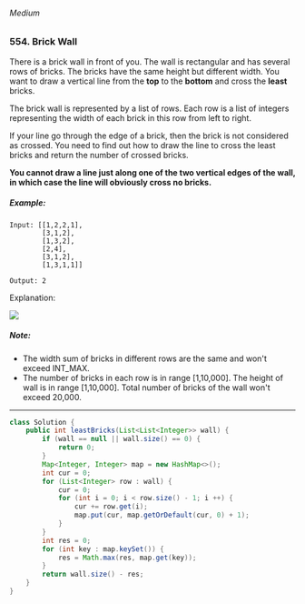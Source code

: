 ###### Medium

### 554. Brick Wall

There is a brick wall in front of you. The wall is rectangular and has several rows of bricks. The bricks have the same height but different width. You want to draw a vertical line from the **top** to the **bottom** and cross the **least** bricks.

The brick wall is represented by a list of rows. Each row is a list of integers representing the width of each brick in this row from left to right.

If your line go through the edge of a brick, then the brick is not considered as crossed. You need to find out how to draw the line to cross the least bricks and return the number of crossed bricks.

**You cannot draw a line just along one of the two vertical edges of the wall, in which case the line will obviously cross no bricks.**

 

##### Example:
```
Input: [[1,2,2,1],
        [3,1,2],
        [1,3,2],
        [2,4],
        [3,1,2],
        [1,3,1,1]]

Output: 2
```

Explanation: 

![](https://assets.leetcode.com/uploads/2018/10/12/brick_wall.png)
 

##### Note:

- The width sum of bricks in different rows are the same and won't exceed INT_MAX.
- The number of bricks in each row is in range [1,10,000]. The height of wall is in range [1,10,000]. Total number of bricks of the wall won't exceed 20,000.

***

```java
class Solution {
    public int leastBricks(List<List<Integer>> wall) {
        if (wall == null || wall.size() == 0) {
            return 0;
        }
        Map<Integer, Integer> map = new HashMap<>();
        int cur = 0;
        for (List<Integer> row : wall) {
            cur = 0;
            for (int i = 0; i < row.size() - 1; i ++) {
                cur += row.get(i);
                map.put(cur, map.getOrDefault(cur, 0) + 1);
            }
        }
        int res = 0;
        for (int key : map.keySet()) {
            res = Math.max(res, map.get(key));
        }
        return wall.size() - res;
    }
}
```
